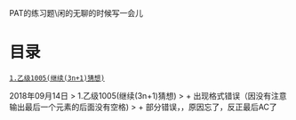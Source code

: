 PAT的练习题\闲的无聊的时候写一会儿

# 目录

<a href="#2018年09月14日">`1.乙级1005(继续(3n+1)猜想)`</a>


<a id="2018年09月14日"/>  
 2018年09月14日
> 1.乙级1005(继续(3n+1)猜想)
> + 出现格式错误（因没有注意输出最后一个元素的后面没有空格)
> + 部分错误，，原因忘了，反正最后AC了
